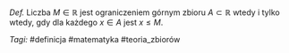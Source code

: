 _Def._ Liczba $M \in \mathbb{R}$ jest ograniczeniem górnym zbioru $A\subset\mathbb{R}$ wtedy i tylko wtedy, gdy dla każdego $x\in A$ jest $x\leq M$.

_Tagi:_ #definicja #matematyka #teoria_zbiorów 